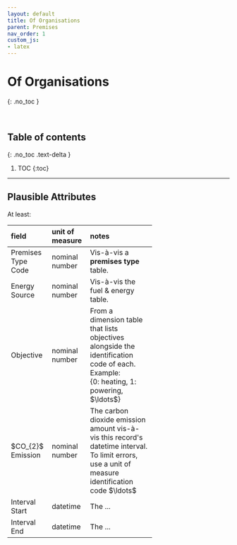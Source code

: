 ```yaml
---
layout: default
title: Of Organisations
parent: Premises
nav_order: 1
custom_js:
- latex
---
```


# Of Organisations
{: .no_toc }

<br>

## Table of contents
{: .no_toc .text-delta }

1. TOC
{:toc}

---


## Plausible Attributes

At least:

<table style="width: 65%;">
    <colgroup>
        <col span="1" style="width: 8.0%;">
        <col span="1" style="width: 8.0%;">
        <col span="1" style="width: 41.0%;">
    </colgroup>
    <thead><tr style="text-align: left">
        <th>field</th><th>unit of<br>measure</th><th>notes</th></tr>
    </thead>
    <tr><td>Premises Type Code</td>
        <td>nominal number</td><td>Vis-à-vis a <b>premises type</b> table.</td></tr>
    <tr><td>Energy Source</td>
        <td>nominal number</td><td>Vis-à-vis the fuel & energy table.</td></tr>
    <tr><td>Objective</td>
        <td>nominal number</td><td>From a dimension table that lists objectives alongside the identification code of each.  Example:<br>{0: heating, 1: powering, $\ldots$}</td></tr>
    <tr><td>$CO_{2}$ Emission</td>
        <td>nominal number</td><td>The carbon dioxide emission amount vis-à-vis this record's datetime interval.  To limit errors, use a unit of measure identification code $\ldots$</td></tr>
    <tr><td>Interval Start</td>
        <td>datetime</td><td>The ...</td></tr>
    <tr><td>Interval End</td>
        <td>datetime</td><td>The ...</td></tr>
</table>

<br>
<br>

<br>
<br>
